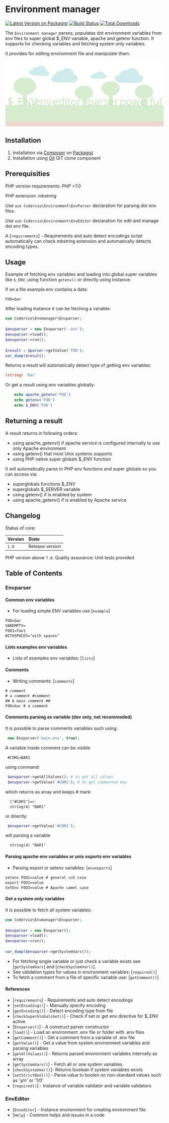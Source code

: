 # Environment manager

[![Latest Version on Packagist](https://img.shields.io/packagist/v/codervio/envmanager.svg?style=flat-square)](https://packagist.org/packages/codervio/envmanager)
[![Build Status](https://travis-ci.org/Codervio/Envmanager.svg?branch=master)](https://travis-ci.org/Codervio/Envmanager)
[![Total Downloads](https://img.shields.io/scrutinizer/g/codervio/envmanager.svg?style=flat-square)](https://packagist.org/packages/codervio/envmanager)

The `Environment manager` parses, populates dot environment variables from env files to super global $_ENV variable, apache and getenv function.
It supports for checking variables and fetching system only variables.

It provides for editing environment file and manipulate them.

![Screenshot](https://github.com/Codervio/Envmanager/raw/master/screenshot.png "Screenshot")

## Installation

1. Installation via [Composer](http://www.composer.org) on [Packagist](https://packagist.org/packages/codervio/envmanager)
2. Installation using [Git](http://www.github.com) GIT clone component

## Prerequisities

PHP version requirements: _PHP >7.0_

PHP extension: _mbstring_

Use `use Codervio\Environment\EnvParser` declaration for parsing dot env files.

Use `use Codervio\Environment\EnvEditor` declaration for edit and manage dot env file.

A [`requirements`] - Requirements and auto detect encodings script automatically can check mbstring extension and automatically detects encoding types.

## Usage

Example of fetching env variables and loading into global super variables like `$_ENV`, using function `getenv()` or directly using instance: 

If on a file example.env contains a data: 

```text
FOO=bar
```

After loading instance it can be fetching a variable:

```php
use Codervio\Envmanager\Envparser;

$envparser = new Envparser('.env');
$envparser->load();
$envparser->run();

$result = $parser->getValue('FOO');
var_dump($result);
```

Returns a result will automatically detect type of getting env variables:

```php
(string) 'bar'
```

Or get a result using env variables globally:
```php
    echo apache_getenv('FOO')
    echo getenv('FOO')
    echo $_ENV('FOO')
```

## Returning a result

A result returns in following orders:
- using apache_getenv() if apache service is configured internally to use only Apache environment
- using getenv() that most Unix systems supports
- using PHP native super globals $_ENV function

It will automatically parse to PHP env functions and super globals so you can access via:
- superglobals functions $_ENV
- superglobals $_SERVER variable
- using getenv() if is enabled by system
- using apache_getenv() if is enabled by Apache service

## Changelog

Status of core:

| Version       | State                |
| ------------- |:-------------------- |
| `1.0`         | Release version      |

PHP version above `7.0`.
Quality assurance: Unit tests provided

## Table of Contents

### Envparser

#### Common env variables

* For loading simple ENV variables use [`example`]

```text
FOO=bar
VAREMPTY=
FOO1=foo1
WITHSPACES="with spaces"
```

#### Lists examples env variables

* Lists of examples env variables: [`lists`]

#### Comments

* Writing comments: [`comments`]

```shell
# comment
# a comment #comment
## A main comment ##
FOO=bar # a comment
```

#### Comments parsing as variable (dev only, not recommeded)

It is possible to parse comments variables such using:

```php
 new Envparser('main.env', true);
```

A variable inside comment can be visible

```shell 
 #COM1=BAR1
```

using command:

```php
 $envparser->getAllValues(); # to get all values
 $envparser->getValue('#COM1'); # to get commented key
```

which returns as array and keeps # mark:

```shell
  ["#COM1"]=>
  string(4) "BAR1"
```

or directly:

```php
 $envparser->getValue('#COM1');
```

will parsing a variable

```shell
  string(4) "BAR1"
```

#### Parsing apache env variables or unix exports env variables

* Parsing export or setenv variables: [`envexports`]

```shell
setenv FOO1=value # general csh case
export FOO2=value 
SetEnv FOO3=value # Apache camel case
```

#### Get a system only variables

It is possible to fetch all system variables:

```php
use Codervio\Envmanager\Envparser;

$envparser = new Envparser();
$envparser->load();
$envparser->run();

var_dump($envparser->getSystemVars());
```

* For fetching single variable or just check a variable exists see [`getSystemVars`] and [`checkSystemVar()`].
* See validation types for values in environment variables:  [`required()`]
* To fetch a comment from a file of specific variable use: [`getComment()`]

#### References

* [`requirements`] - Requirements and auto detect encodings
* [`setEncoding()`] - Manually specify encoding
* [`getEncoding()`] - Detect encoding type from file
* [`checkSuperGlobalsSet()`] - Check if set or get env directive for $_ENV active
* [`Envparser()`] - A construct parser constructor
* [`load()`] - Load an environment .env  file or folder with .env files
* [`getComment()`] - Get a comment from a variable of .env file
* [`getValue()`] - Get a value from system environment variables and parsing variables
* [`getAllValues()`] - Returns parsed environment variables internally as array
* [`getSystemVars()`] - Fetch all or one system variables
* [`checkSystemVar()`]- Returns boolean if system variables exists
* [`setStrictBool()`] - Parse value to boolen on non-standard values such as 'y/n' or '1/0'
* [`required()`] - Instance of variable validator and variable validators

### EnvEditor

* [`Enveditor`] - Instance environment for creating environment file
* [`Help`] - Common helps and issues in a code

